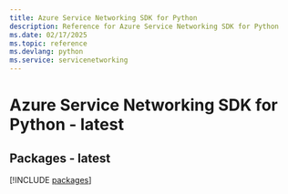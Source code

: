 ```yaml
---
title: Azure Service Networking SDK for Python
description: Reference for Azure Service Networking SDK for Python
ms.date: 02/17/2025
ms.topic: reference
ms.devlang: python
ms.service: servicenetworking
---
```

# Azure Service Networking SDK for Python - latest
## Packages - latest
[!INCLUDE [packages](service-networking-index.md)]